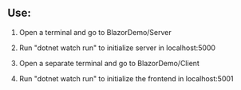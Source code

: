 ## Use:

1. Open a terminal and go to  BlazorDemo/Server
1. Run "dotnet watch run" to initialize server in localhost:5000

1. Open a separate terminal and go to BlazorDemo/Client
1. Run "dotnet watch run" to initialize the frontend in localhost:5001

